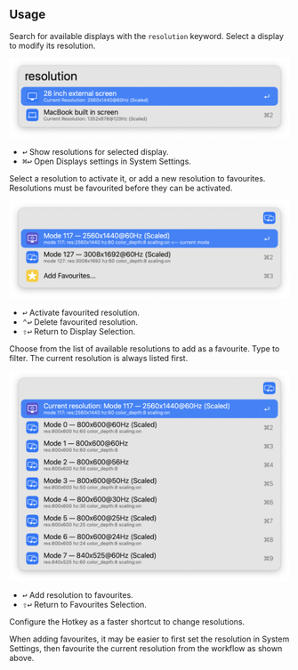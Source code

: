 ## Usage

Search for available displays with the `resolution` keyword. Select a display to modify its resolution.

![Searching for displays](images/keyword.png)

* <kbd>↩</kbd> Show resolutions for selected display.
* <kbd>⌘</kbd><kbd>↩</kbd> Open Displays settings in System Settings.

Select a resolution to activate it, or add a new resolution to favourites. Resolutions must be favourited before they can be activated.

![Searching for favourites](images/favouritesview.png)

* <kbd>↩</kbd> Activate favourited resolution.
* <kbd>⌃</kbd><kbd>↩</kbd> Delete favourited resolution.
* <kbd>⇧</kbd><kbd>↩</kbd> Return to Display Selection.

Choose from the list of available resolutions to add as a favourite. Type to filter. The current resolution is always listed first.

![Searching for resolutions](images/resolutionsview.png)

* <kbd>↩</kbd> Add resolution to favourites.
* <kbd>⇧</kbd><kbd>↩</kbd> Return to Favourites Selection.

Configure the Hotkey as a faster shortcut to change resolutions.

When adding favourites, it may be easier to first set the resolution in System Settings, then favourite the current resolution from the workflow as shown above.
